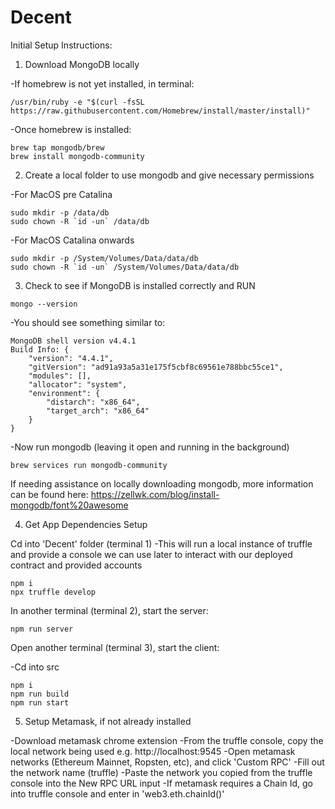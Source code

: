 # Decent

Initial Setup Instructions:

 1. Download MongoDB locally

  -If homebrew is not yet installed, in terminal:

  ```
  /usr/bin/ruby -e "$(curl -fsSL https://raw.githubusercontent.com/Homebrew/install/master/install)"
  ```

  -Once homebrew is installed:

  ```
  brew tap mongodb/brew
  brew install mongodb-community
  ```

2. Create a local folder to use mongodb and give necessary permissions

  -For MacOS pre Catalina

  ```
  sudo mkdir -p /data/db
  sudo chown -R `id -un` /data/db

  ```

  -For MacOS Catalina onwards

  ```
  sudo mkdir -p /System/Volumes/Data/data/db
  sudo chown -R `id -un` /System/Volumes/Data/data/db
  ```

3. Check to see if MongoDB is installed correctly and RUN

  ```
  mongo --version
  ```

  -You should see something similar to:

  ```
  MongoDB shell version v4.4.1
  Build Info: {
      "version": "4.4.1",
      "gitVersion": "ad91a93a5a31e175f5cbf8c69561e788bbc55ce1",
      "modules": [],
      "allocator": "system",
      "environment": {
          "distarch": "x86_64",
          "target_arch": "x86_64"
      }
  }
  ```

  -Now run mongodb (leaving it open and running in the background)

  ```
  brew services run mongodb-community
  ```

  If needing assistance on locally downloading mongodb, more information can be found here:
  https://zellwk.com/blog/install-mongodb/font%20awesome

4. Get App Dependencies Setup

  Cd into 'Decent' folder (terminal 1)
  -This will run a local instance of truffle and provide a console we can use later to interact with our deployed contract and provided accounts
  
  ```
  npm i
  npx truffle develop
  ```

  In another terminal (terminal 2), start the server:

  ```
  npm run server
  ```

  Open another terminal (terminal 3), start the client:

  -Cd into src

  ```
  npm i
  npm run build
  npm run start
  ```

5. Setup Metamask, if not already installed

-Download metamask chrome extension
-From the truffle console, copy the local network being used e.g. http://localhost:9545
-Open metamask networks (Ethereum Mainnet, Ropsten, etc), and click 'Custom RPC'
  -Fill out the network name (truffle)
  -Paste the network you copied from the truffle console into the New RPC URL input
  -If metamask requires a Chain Id, go into truffle console and enter in 'web3.eth.chainId()'
